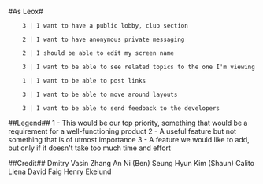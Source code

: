 #As Leox#
    
		3 | I want to have a public lobby, club section 
    
		2 | I want to have anonymous private messaging 
		
		2 | I should be able to edit my screen name 
		
		3 | I want to be able to see related topics to the one I'm viewing 
		
		1 | I want to be able to post links 
		
		3 | I want to be able to move around layouts 
		
		3 | I want to be able to send feedback to the developers 
		

##Legend##
1 - This would be our top priority, something  that would be a requirement for a well-functioning product
2 - A useful feature but not something that is of utmost importance
3 - A feature we would like to add, but only if it doesn't take too much time and effort
		
##Credit##
	Dmitry Vasin
	Zhang An Ni (Ben)
	Seung Hyun Kim (Shaun)
	Calito Llena
	David Faig
	Henry Ekelund
